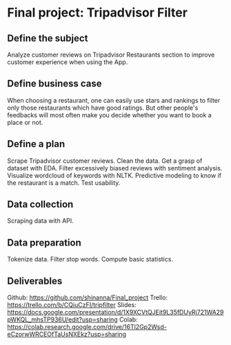 # Final project: Tripadvisor Filter

## Define the subject

Analyze customer reviews on Tripadvisor Restaurants section to improve customer experience when using the App.

## Define business case

When choosing a restaurant, one can easily use stars and rankings to filter only those restaurants which have good ratings. But other people's feedbacks will most often make you decide whether you want to book a place or not. 

## Define a plan

Scrape Tripadvisor customer reviews. 
Clean the data.
Get a grasp of dataset with EDA.
Filter excessively biased reviews with sentiment analysis. 
Visualize wordcloud of keywords with NLTK. 
Predictive modeling to know if the restaurant is a match. 
Test usability.

## Data collection

Scraping data with API.

## Data preparation

Tokenize data.
Filter stop words.
Compute basic statistics.

## Deliverables

Github: https://github.com/shinanna/Final_project
Trello: https://trello.com/b/CQiuCzFI/tripfilter
Slides: https://docs.google.com/presentation/d/1X9XCVtQJEit9L35fDUyRj721WA29pWKQL_mhsTP936U/edit?usp=sharing
Colab: https://colab.research.google.com/drive/16Tl2Gp2Wsd-eCzorwWRCEOfTaUsNXEkz?usp=sharing

